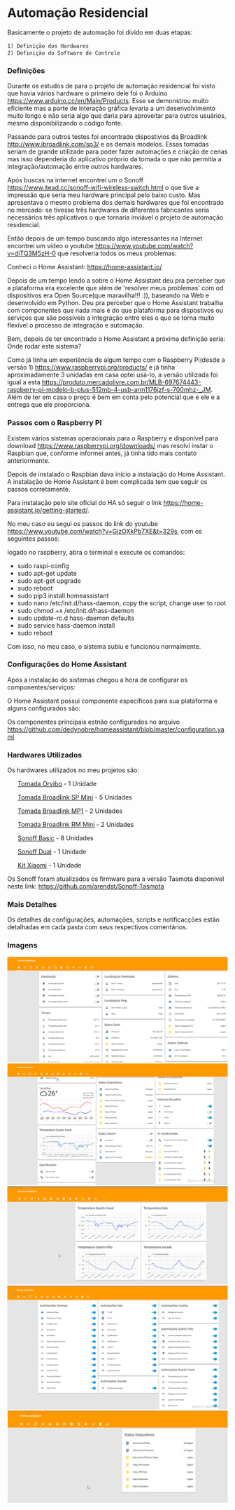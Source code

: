 Automação Residencial
===================================================

Basicamente o projeto de automação foi divido em duas etapas:
```
1) Definição dos Hardwares
2) Definição do Software de Controle
```

<h3> Definições </h3>

Durante os estudos de para o projeto de automação residencial foi visto que havia vários hardware o primeiro dele foi o Arduino https://www.arduino.cc/en/Main/Products. Esse se demonstrou muito eficiente mas a parte de interação gráfica levaria a um desenvolvimento muito longo e não seria algo que daria para aproveitar para outros usuários, mesmo disponibilizando o código fonte.

Passando para outros testes foi encontrado dispostivios da Broadlink http://www.ibroadlink.com/sp3/ e os demais modelos. Essas tomadas seriam de grande utilizade para poder fazer automações e criação de cenas mas isso dependeria do aplicativo próprio da tomada o que não permitia a integração/automação entre outros hardwares.

Após buscas na internet encontrei um o Sonoff https://www.itead.cc/sonoff-wifi-wireless-switch.html o que tive a impressão que seria meu hardware principal pelo baixo custo. Mas apresentava o mesmo problema dos demais hardwares que foi encontrado no mercado: se tivesse três hardwares de diferentes fabricantes seria necessários três aplicativos o que tornaria inviável o projeto de automação residencial.

Então depois de um tempo buscando algo interessantes na Internet encontrei um vídeo o youtube https://www.youtube.com/watch?v=diTQ3M5zH-0 que resolveria todos os meus problemas:

Conheci o Home Assistant: https://home-assistant.io/

Depois de um tempo lendo a sobre o Home Assistant deu pra perceber que a plataforma era excelente que além de 'resolver meus problemas' com od dispositivos era Open Source(que maravilha!!! :)), baseando na Web e desenvolvido em Python. Deu pra perceber que o Home Assistant trabalha com componentes que nada mais é do que plataforma para dispostivos ou serviços que são possíveis a integração entre eles o que se torna muito flexível o processo de integração e automação.

Bem, depois de ter encontrado o Home Assistant a próxima definição seria: Onde rodar este sistema?

Como já tinha um experiência de algum tempo com o Raspberry Pi(desde a versão 1) https://www.raspberrypi.org/products/ e já tinha aproximadamente 3 unidadas em casa optei usá-lo, a versão utilizada foi igual a esta https://produto.mercadolivre.com.br/MLB-697674443-raspberry-pi-modelo-b-plus-512mb-4-usb-arm1176jzf-s-700mhz-_JM. Além de ter em casa o preço é bem em conta pelo potencial que e ele e a entrega que ele proporciona.

<h3> Passos com o Raspberry PI </h3>

Existem vários sistemas operacionais para o Raspberry e disponível para download https://www.raspberrypi.org/downloads/ mas resolvi instar o Raspbian que, conforme informei antes, já tinha tido mais contato anteriormente.

Depois de instalado o Raspbian dava início a instalação do Home Assistant.
A instalação do Home Assistant é bem complicada tem que seguir os passos corretamente.

Para instalação pelo site oficial do HA só seguir o link https://home-assistant.io/getting-started/.

No meu caso eu segui os passos do link do youtube https://www.youtube.com/watch?v=GjzOXkPb7XE&t=329s, com os seguintes passos:

logado no raspberry, abra o terminal e execute os comandos:
* sudo raspi-config
* sudo apt-get update
* sudo apt-get upgrade
* sudo reboot
* sudo pip3 install homeassistant
* sudo nano /etc/init.d/hass-daemon, copy the script, change user to root
* sudo chmod +x /etc/init.d/hass-daemon
* sudo update-rc.d hass-daemon defaults
* sudo service hass-daemon install
* sudo reboot

Com isso, no meu caso, o sistema subiu e funcionou normalmente.

<h3> Configurações do Home Assistant </h3>

Após a instalação do sistemas chegou a hora de configurar os componentes/serviços:

O Home Assistant possui componente específicos para sua plataforma e alguns configurados são:

Os componentes principais estnão configurados no arquivo https://github.com/dedynobre/homeassistant/blob/master/configuration.yaml

<h3> Hardwares Utilizados </h3>

Os hardwares utilizados no meu projetos são:

<ul> <a href="https://pt.aliexpress.com/item/US-Plug-Orvibo-S25US-Smart-WiFi-Socket-Plug-APP-Remote-Control-US-Standard-Switch-Work/32826373664.html?spm=a2g03.search0104.3.83.sd6V1s&ws_ab_test=searchweb0_0,searchweb201602_3_10152_10065_10151_10344_10068_10345_5000017_10342_10547_10343_51102_10340_10341_5060017_10548_5130017_10541_10084_10083_10307_10539_10312_10059_5080017_10313_10314_10534_100031_10604_10603_10103_10605_10594_10596_10142_10107,searchweb201603_31,ppcSwitch_5&algo_expid=dba8bf2f-8bad-429e-a403-fb72e89ed34a-13&algo_pvid=dba8bf2f-8bad-429e-a403-fb72e89ed34a&rmStoreLevelAB=0"> Tomada Orvibo</a> - 1 Unidade </ul>

<ul> <a href="https://pt.aliexpress.com/item/Original-Broadlink-SP-Mini-3-Contros-CC-Wireless-Smart-Power-Plug-Socket-Wifi-Voice-Remote-Control/32813351231.html?spm=a2g03.search0104.3.3.1tDK3g&ws_ab_test=searchweb0_0,searchweb201602_3_10152_10065_5000015_10151_10344_10068_10345_10342_10547_10343_51102_10340_10341_10548_5130015_10541_10084_10083_10307_10539_5080015_10312_10059_10313_10314_10534_100031_10604_10603_10103_10605_10594_5060015_10596_10142_10107,searchweb201603_31,ppcSwitch_5&algo_expid=2093aa2c-ecd7-4a57-9f99-30a8cf5636c8-0&algo_pvid=2093aa2c-ecd7-4a57-9f99-30a8cf5636c8&rmStoreLevelAB=0"> Tomada Broadlink SP Mini</a> - 5 Unidades </ul> 

<ul> <a href="https://pt.aliexpress.com/item/Original-Broadlink-MP1-Socket-Plug-Remote-Control-Separately-Controllable-WiFi-4-Outlet-Power-Strip-For-Smart/32809313955.html?spm=a2g03.search0104.3.3.ko9aVm&ws_ab_test=searchweb0_0,searchweb201602_3_10152_10065_10151_10344_10068_10345_5000017_10342_10547_10343_51102_10340_10341_5060017_10548_5130017_10541_10084_10083_10307_10539_10312_10059_5080017_10313_10314_10534_100031_10604_10603_10103_10605_10594_10596_10142_10107,searchweb201603_31,ppcSwitch_5&algo_expid=6e1cda15-8ab0-472e-bc34-a49065d67392-0&algo_pvid=6e1cda15-8ab0-472e-bc34-a49065d67392&rmStoreLevelAB=0"> Tomada Broadlink MP1</a> - 2 Unidades </ul> 

<ul> <a href="https://pt.aliexpress.com/item/Broadlink-RM2-RM-PRO-Smart-Home-Automation-WiFi-IR-RF-Universal-Intelligent-Wireless-remote-Controller-for/32729931353.html?spm=a2g03.search0104.3.75.rbStcA&ws_ab_test=searchweb0_0,searchweb201602_3_10152_10065_5000015_10151_10344_10068_10345_10342_10547_10343_51102_10340_10341_10548_5130015_10541_10084_10083_10307_10539_5080015_10312_10059_10313_10314_10534_100031_10604_10603_10103_10605_10594_5060015_10596_10142_10107,searchweb201603_31,ppcSwitch_5&algo_expid=04326a10-6ca8-458e-84bf-dce5aeab441b-11&algo_pvid=04326a10-6ca8-458e-84bf-dce5aeab441b&rmStoreLevelAB=0"> Tomada Broadlink RM Mini</a> - 2 Unidades </ul> 

<ul> <a href="https://pt.aliexpress.com/item/SONOFF-interruptor-Wifi-m-dulo-Interruptor-do-Rel-Sem-Fio-B-sica-Sonoff-Casa-Inteligente-Universal/32837188535.html?spm=a2g03.search0104.3.72.a5iow2&ws_ab_test=searchweb0_0%2Csearchweb201602_3_10152_10065_10151_10344_10068_10345_5000017_10342_10547_10343_51102_10340_10341_5060017_10548_5130017_10541_10084_10083_10307_10539_10312_10059_5080017_10313_10314_10534_100031_10604_10603_10103_10605_10594_10596_10142_10107%2Csearchweb201603_31%2CppcSwitch_5&algo_expid=9982e7e6-e148-4503-9454-8b44e97e1f57-9&algo_pvid=9982e7e6-e148-4503-9454-8b44e97e1f57&rmStoreLevelAB=0"> Sonoff Basic</a> - 8 Unidades </ul> 

<ul> <a href="https://pt.aliexpress.com/item/Sonoff-Dual-Home-Automation-Wireless-WiFi-Smart-Switch-10A-Smart-Switch-Module-Remote-Control/32827070046.html?spm=a2g03.search0104.3.1.5TdJnL&ws_ab_test=searchweb0_0,searchweb201602_3_10152_10065_10151_10344_10068_5000016_10345_10342_10547_10343_51102_10340_5060016_10341_10548_5130016_10541_10084_10083_10307_10539_10312_10059_10313_5080016_10314_10534_100031_10604_10603_10103_10605_10594_10596_10142_10107,searchweb201603_31,ppcSwitch_5&algo_expid=d86bc252-caa8-48a3-b0aa-857d551eb885-0&algo_pvid=d86bc252-caa8-48a3-b0aa-857d551eb885&rmStoreLevelAB=0"> Sonoff Dual</a> - 1 Unidade </ul> 

<ul> <a href="https://pt.aliexpress.com/item/Original-Aqara-Kit-Casa-Inteligente-Wi-fi-Sem-Fio-Multifuncional-Porta-de-Entrada-Da-Janela-Da/32841014026.html?spm=a2g03.search0104.3.134.UpjyN4&ws_ab_test=searchweb0_0%2Csearchweb201602_3_10152_10065_10151_10344_10068_10345_5000017_10342_10547_10343_51102_10340_10341_5060017_10548_5130017_10541_10084_10083_10307_10539_10312_10059_5080017_10313_10314_10534_100031_10604_10603_10103_10605_10594_10596_10142_10107%2Csearchweb201603_31%2CppcSwitch_5&algo_expid=1b39b40c-79bf-4b21-a611-e3e93c04b91c-16&algo_pvid=1b39b40c-79bf-4b21-a611-e3e93c04b91c&rmStoreLevelAB=0"> Kit Xiaomi</a> - 1 Unidade </ul>

Os Sonoff foram atualizados os firmware para a versão Tasmota disponivel neste link: https://github.com/arendst/Sonoff-Tasmota

<h3> Mais Detalhes </h3>

Os detalhes da configurações, automações, scripts e notificacções estão detalhadas em cada pasta com seus respectivos comentários.


<h3> Imagens </h3>

<img src="https://github.com/dedynobre/homeassistant/blob/master/media/det1.jpg"/></br>
<img src="https://github.com/dedynobre/homeassistant/blob/master/media/det2.jpg"/></br>
<img src="https://github.com/dedynobre/homeassistant/blob/master/media/det3.jpg"/></br>
<img src="https://github.com/dedynobre/homeassistant/blob/master/media/det4.jpg"/></br>
<img src="https://github.com/dedynobre/homeassistant/blob/master/media/det5.jpg"/></br>
